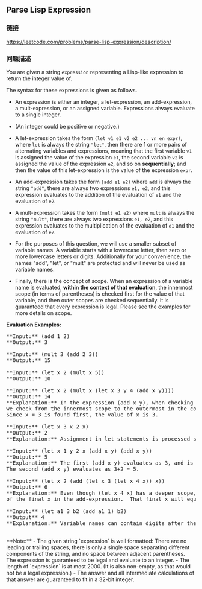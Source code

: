 ## Parse Lisp Expression  
### 链接  
https://leetcode.com/problems/parse-lisp-expression/description/  
### 问题描述

You are given a string `expression` representing a Lisp-like expression to return the integer value of.



The syntax for these expressions is given as follows.



- An expression is either an integer, a let-expression, an add-expression, a mult-expression, or an assigned variable.  Expressions always evaluate to a single integer.



- (An integer could be positive or negative.)



- A let-expression takes the form `(let v1 e1 v2 e2 ... vn en expr)`, where `let` is always the string `"let"`, then there are 1 or more pairs of alternating variables and expressions, meaning that the first variable `v1` is assigned the value of the expression `e1`, the second variable `v2` is assigned the value of the expression `e2`, and so on **sequentially**; and then the value of this let-expression is the value of the expression `expr`.



- An add-expression takes the form `(add e1 e2)` where `add` is always the string `"add"`, there are always two expressions `e1, e2`, and this expression evaluates to the addition of the evaluation of `e1` and the evaluation of `e2`.



- A mult-expression takes the form `(mult e1 e2)` where `mult` is always the string `"mult"`, there are always two expressions `e1, e2`, and this expression evaluates to the multiplication of the evaluation of `e1` and the evaluation of `e2`.



- For the purposes of this question, we will use a smaller subset of variable names.  A variable starts with a lowercase letter, then zero or more lowercase letters or digits.  Additionally for your convenience, the names "add", "let", or "mult" are protected and will never be used as variable names.



- Finally, there is the concept of scope.  When an expression of a variable name is evaluated, **within the context of that evaluation**, the innermost scope (in terms of parentheses) is checked first for the value of that variable, and then outer scopes are checked sequentially.  It is guaranteed that every expression is legal.  Please see the examples for more details on scope.


**Evaluation Examples:**<br />
<pre>
**Input:** (add 1 2)
**Output:** 3

**Input:** (mult 3 (add 2 3))
**Output:** 15

**Input:** (let x 2 (mult x 5))
**Output:** 10

**Input:** (let x 2 (mult x (let x 3 y 4 (add x y))))
**Output:** 14
**Explanation:** In the expression (add x y), when checking for the value of the variable x,
we check from the innermost scope to the outermost in the context of the variable we are trying to evaluate.
Since x = 3 is found first, the value of x is 3.

**Input:** (let x 3 x 2 x)
**Output:** 2
**Explanation:** Assignment in let statements is processed sequentially.

**Input:** (let x 1 y 2 x (add x y) (add x y))
**Output:** 5
**Explanation:** The first (add x y) evaluates as 3, and is assigned to x.
The second (add x y) evaluates as 3+2 = 5.

**Input:** (let x 2 (add (let x 3 (let x 4 x)) x))
**Output:** 6
**Explanation:** Even though (let x 4 x) has a deeper scope, it is outside the context
of the final x in the add-expression.  That final x will equal 2.

**Input:** (let a1 3 b2 (add a1 1) b2) 
**Output** 4
**Explanation:** Variable names can contain digits after the first character.

</pre>

<p>**Note:**
- The given string `expression` is well formatted: There are no leading or trailing spaces, there is only a single space separating different components of the string, and no space between adjacent parentheses.  The expression is guaranteed to be legal and evaluate to an integer.
- The length of `expression` is at most 2000.  (It is also non-empty, as that would not be a legal expression.)
- The answer and all intermediate calculations of that answer are guaranteed to fit in a 32-bit integer.

